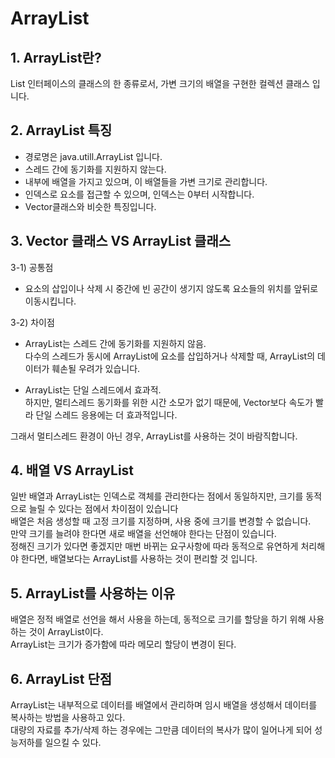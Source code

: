 # ArrayList

## 1. ArrayList란?
List 인터페이스의 클래스의 한 종류로서, 가변 크기의 배열을 구현한 컬렉션 클래스 입니다.   

## 2. ArrayList 특징   
- 경로명은 java.utill.ArrayList 입니다.
- 스레드 간에 동기화를 지원하지 않는다.
- 내부에 배열을 가지고 있으며, 이 배열들을 가변 크기로 관리합니다.
- 인덱스로 요소를 접근할 수 있으며, 인덱스는 0부터 시작합니다.
- Vector클래스와 비슷한 특징입니다.

## 3. Vector 클래스 VS ArrayList 클래스   
3-1) 공통점   
- 요소의 삽입이나 삭제 시 중간에 빈 공간이 생기지 않도록 요소들의 위치를 앞뒤로 이동시킵니다.   
   
   
3-2) 차이점   
- ArrayList는 스레드 간에 동기화를 지원하지 않음.   
다수의 스레드가 동시에 ArrayList에 요소를 삽입하거나 삭제할 때, ArrayList의 데이터가 훼손될 우려가 있습니다.

- ArrayList는 단일 스레드에서 효과적.   
하지만, 멀티스레드 동기화를 위한 시간 소모가 없기 때문에, Vector보다 속도가 빨라 단일 스레드 응용에는 더 효과적입니다.   

그래서 멀티스레드 환경이 아닌 경우, ArrayList를 사용하는 것이 바람직합니다.

## 4. 배열 VS ArrayList
일반 배열과 ArrayList는 인덱스로 객체를 관리한다는 점에서 동일하지만, 크기를 동적으로 늘릴 수 있다는 점에서 차이점이 있습니다   
배열은 처음 생성할 때 고정 크기를 지정하며, 사용 중에 크기를 변경할 수 없습니다.   
만약 크기를 늘려야 한다면 새로 배열을 선언해야 한다는 단점이 있습니다.    
정해진 크기가 있다면 좋겠지만 매번 바뀌는 요구사항에 따라 동적으로 유연하게 처리해야 한다면, 배열보다는 ArrayList를 사용하는 것이 편리할 것 입니다.   

## 5. ArrayList를 사용하는 이유
배열은 정적 배열로 선언을 해서 사용을 하는데, 동적으로 크기를 할당을 하기 위해 사용하는 것이 ArrayList이다.    
ArrayList는 크기가 증가함에 따라 메모리 할당이 변경이 된다.

## 6. ArrayList 단점
ArrayList는 내부적으로 데이터를 배열에서 관리하며 임시 배열을 생성해서 데이터를 복사하는 방법을 사용하고 있다.    
대량의 자료를 추가/삭제 하는 경우에는 그만큼 데이터의 복사가 많이 일어나게 되어 성능저하를 일으킬 수 있다.
